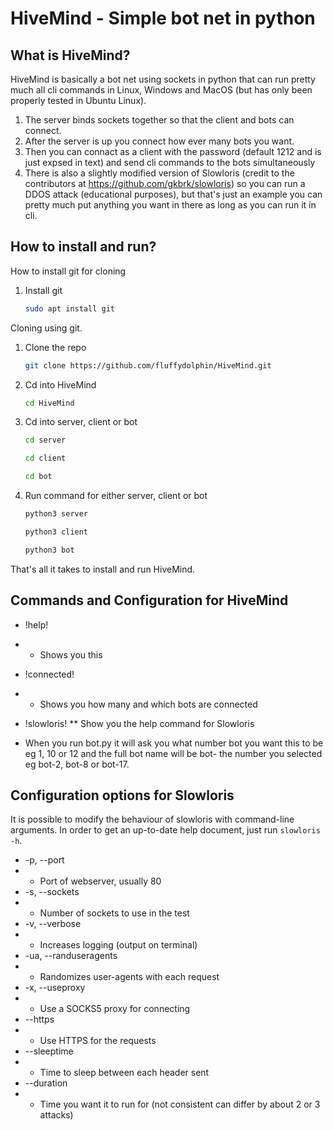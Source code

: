 # HiveMind - Simple bot net in python

## What is HiveMind?
HiveMind is basically a bot net using sockets in python that can run pretty much all cli commands in Linux, Windows and MacOS (but has only been properly tested in Ubuntu Linux).

1. The server binds sockets together so that the client and bots can connect.
2. After the server is up you connect how ever many bots you want.
3. Then you can connact as a client with the password (default 1212 and is just expsed in text) and send cli commands to the bots simultaneously
4. There is also a slightly modified version of Slowloris (credit to the contributors at https://github.com/gkbrk/slowloris) so you can run a DDOS attack (educational purposes), but that's just an example you can pretty much put anything you want in there as long as you can run it in cli.

## How to install and run?

How to install git for cloning

1. Install git
   ```sh
   sudo apt install git
   ```



Cloning using git.

1. Clone the repo
   ```sh
   git clone https://github.com/fluffydolphin/HiveMind.git
   ```
   
2. Cd into HiveMind
   ```sh
   cd HiveMind
   ```
   
2. Cd into server, client or bot
   ```sh
   cd server
   ```
   ```sh
   cd client
   ```
   ```sh
   cd bot
   ```
3. Run command for either server, client or bot
   ```sh
   python3 server
   ```
   ```sh
   python3 client
   ```
   ```sh
   python3 bot
   ```
  
That's all it takes to install and run HiveMind.

## Commands and Configuration for HiveMind

* !help!
* * Shows you this
* !connected!
* * Shows you how many and which bots are connected
* !slowloris!
** Show you the help command for Slowloris

* When you run bot.py it will ask you what number bot you want this to be eg 1, 10 or 12 and the full bot name will be bot- the number you selected eg bot-2, bot-8 or bot-17. 


## Configuration options for Slowloris
It is possible to modify the behaviour of slowloris with command-line
arguments. In order to get an up-to-date help document, just run
`slowloris -h`.

* -p, --port
* * Port of webserver, usually 80
* -s, --sockets
* * Number of sockets to use in the test
* -v, --verbose
* * Increases logging (output on terminal)
* -ua, --randuseragents
* * Randomizes user-agents with each request
* -x, --useproxy
* * Use a SOCKS5 proxy for connecting
* --https
* * Use HTTPS for the requests
* --sleeptime
* * Time to sleep between each header sent
* --duration
* * Time you want it to run for (not consistent can differ by about 2 or 3 attacks)
